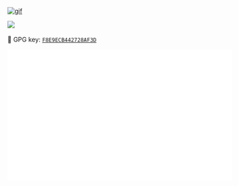<!--### Hi there 👋-->
<!--![Alt Text](https://media.tenor.com/LYftKBBe2csAAAAi/earth-planet.gif)-->
<p align="left">
  <a href="https://acai.gg">
    <img src="https://media4.giphy.com/media/SP2O2JBW2VojK/giphy.gif?cid=ecf05e47i4kur13c02lqciqwheoi0uazn7xs2866l6rg0hhg&rid=giphy.gif&ct=s" alt="gif" height=128 width=142/>
  </a>
</p>


![](https://komarev.com/ghpvc/?username=Clouke&color=ff69b4)

:key: GPG key: [`F8E9ECB442728AF3D`](https://github.com/Clouke.gpg)

![](https://github.com/Clouke/github-stats/blob/master/generated/overview.svg#gh-dark-mode-only)
<!--![](https://github.com/Clouke/github-stats/blob/master/generated/languages.svg)-->
